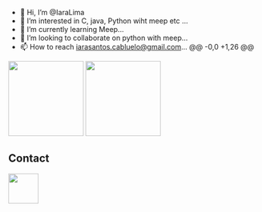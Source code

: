 - 👋 Hi, I’m @IaraLima
- 👀 I’m interested in C, java, Python wiht meep etc ...
- 🌱 I’m currently learning Meep...
- 💞️ I’m looking to collaborate on python with meep...
- 📫 How to reach iarasantos.cabluelo@gmail.com...
@@ -0,0 +1,26 @@




<!---
IaraLima/IaraLima is a ✨ special ✨ repository because its `README.md` (this file) appears on your GitHub profile.
You can click the Preview link to take a look at your changes.
--->
<div>
<img height="150" src =https://github-readme-stats.vercel.app/api?username=IaraLima&show_icons=true/>


<img height="150" src="https://github-readme-stats.vercel.app/api/top-langs/?username=IaraLima&layout=compact&"/>
</div>


<h2>Contact</h2>


<a href="https://www.linkedin.com/in/iara-lima-dos-santos-949316193?lipi=urn%3Ali%3Apage%3Ad_flagship3_profile_view_base_contact_details%3BR7V%2FIMIBTUuRVSCw7fJ7MQ%3D%3D">
<img src="https://cdn.jsdelivr.net/gh/devicons/devicon/icons/linkedin/linkedin-original.svg" align="center" heigth="50" width="60">
</a>
